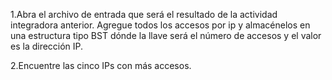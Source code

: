 
1.Abra el archivo de entrada que será el resultado de la actividad integradora anterior. Agregue todos los accesos por ip y almacénelos en una estructura tipo BST  dónde la llave será el número de accesos y el valor es la dirección IP.

2.Encuentre las cinco IPs con más accesos.
